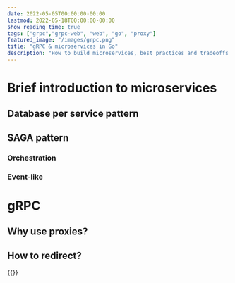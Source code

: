 ```yaml
---
date: 2022-05-05T00:00:00-00:00
lastmod: 2022-05-18T00:00:00-00:00
show_reading_time: true
tags: ["grpc","grpc-web", "web", "go", "proxy"]
featured_image: "/images/grpc.png"
title: "gRPC & microservices in Go"
description: "How to build microservices, best practices and tradeoffs. Implemented using a gRPC web server"
---
```


# Brief introduction to microservices

## Database per service pattern


## SAGA pattern


### Orchestration

### Event-like


# gRPC

## Why use proxies?

## How to redirect?


{{<thanks>}}

<!-- LINKS -->
